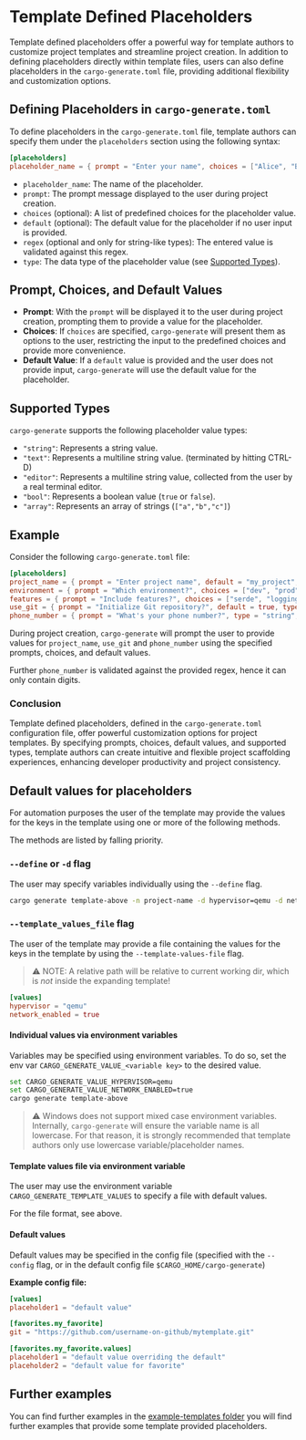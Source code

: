 # Template Defined Placeholders

Template defined placeholders offer a powerful way for template authors to customize project templates and streamline project creation. In addition to defining placeholders directly within template files, users can also define placeholders in the `cargo-generate.toml` file, providing additional flexibility and customization options.

## Defining Placeholders in `cargo-generate.toml`

To define placeholders in the `cargo-generate.toml` file, template authors can specify them under the `placeholders` section using the following syntax:

```toml
[placeholders]
placeholder_name = { prompt = "Enter your name", choices = ["Alice", "Bob"], default = "Alice", type = "string" }
```

- `placeholder_name`: The name of the placeholder.
- `prompt`: The prompt message displayed to the user during project creation.
- `choices` (optional): A list of predefined choices for the placeholder value.
- `default` (optional): The default value for the placeholder if no user input is provided.
- `regex` (optional and only for string-like types): The entered value is validated against this regex.
- `type`: The data type of the placeholder value (see [Supported Types](#supported-types)).

## Prompt, Choices, and Default Values

- **Prompt**: With the `prompt` will be displayed it to the user during project creation, prompting them to provide a value for the placeholder.
- **Choices**: If `choices` are specified, `cargo-generate` will present them as options to the user, restricting the input to the predefined choices and provide more convenience.
- **Default Value**: If a `default` value is provided and the user does not provide input, `cargo-generate` will use the default value for the placeholder.

## Supported Types

`cargo-generate` supports the following placeholder value types:

- `"string"`: Represents a string value.
- `"text"`: Represents a multiline string value. (terminated by hitting CTRL-D)
- `"editor"`: Represents a multiline string value, collected from the user by a real terminal editor.
- `"bool"`: Represents a boolean value (`true` or `false`).
- `"array"`: Represents an array of strings (`["a","b","c"]`)

## Example

Consider the following `cargo-generate.toml` file:

```toml
[placeholders]
project_name = { prompt = "Enter project name", default = "my_project", type = "string" }
environment = { prompt = "Which environment?", choices = ["dev", "prod"], default = "dev", type = "string"}
features = { prompt = "Include features?", choices = ["serde", "logging"], default = ["serde"], type = "array"}
use_git = { prompt = "Initialize Git repository?", default = true, type = "bool" }
phone_number = { prompt = "What's your phone number?", type = "string", regex = "^[0-9]+$" }
```

During project creation, `cargo-generate` will prompt the user to provide values for `project_name`, `use_git` and `phone_number` using the specified prompts, choices, and default values.

Further `phone_number` is validated against the provided regex, hence it can only contain digits.

### Conclusion

Template defined placeholders, defined in the `cargo-generate.toml` configuration file, offer powerful customization options for project templates. By specifying prompts, choices, default values, and supported types, template authors can create intuitive and flexible project scaffolding experiences, enhancing developer productivity and project consistency.

## Default values for placeholders

For automation purposes the user of the template may provide the values for the keys in the template using one or more of the following methods.

The methods are listed by falling priority.

### `--define` or `-d` flag

The user may specify variables individually using the `--define` flag.

```sh
cargo generate template-above -n project-name -d hypervisor=qemu -d network_enabled=true
```

### `--template_values_file` flag

The user of the template may provide a file containing the values for the keys in the template by using the `--template-values-file` flag.

> ⚠️ NOTE: A relative path will be relative to current working dir, which is *not* inside the expanding template!

```toml
[values]
hypervisor = "qemu"
network_enabled = true
```

#### Individual values via environment variables

Variables may be specified using environment variables. To do so, set the env var `CARGO_GENERATE_VALUE_<variable key>` to the desired value.

```sh
set CARGO_GENERATE_VALUE_HYPERVISOR=qemu
set CARGO_GENERATE_VALUE_NETWORK_ENABLED=true
cargo generate template-above
```

> ⚠️ Windows does not support mixed case environment variables. Internally, `cargo-generate` will ensure the variable name is all lowercase. For that reason, it is strongly recommended that template authors only use lowercase variable/placeholder names.

#### Template values file via environment variable

The user may use the environment variable `CARGO_GENERATE_TEMPLATE_VALUES` to specify a file with default values.

For the file format, see above.

#### Default values

Default values may be specified in the config file (specified with the `--config` flag, or in the default config file `$CARGO_HOME/cargo-generate`)

**Example config file:**

```toml
[values]
placeholder1 = "default value"

[favorites.my_favorite]
git = "https://github.com/username-on-github/mytemplate.git"

[favorites.my_favorite.values]
placeholder1 = "default value overriding the default"
placeholder2 = "default value for favorite"
```

## Further examples

You can find further examples in the [example-templates folder](./example-templates/) you will find further examples that provide some template provided placeholders.
